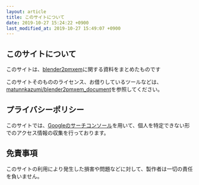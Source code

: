 ```yaml
---
layout: article
title: このサイトについて
date: 2019-10-27 15:24:22 +0900
last_modified_at: 2019-10-27 15:49:07 +0900
---
```


## このサイトについて
このサイトは、[blender2pmxem](https://github.com/matunnkazumi/blender2pmxem)に関する資料をまとめたものです

このサイトそのもののライセンス、お借りしているツールなどは、[matunnkazumi/blender2pmxem_document](https://github.com/matunnkazumi/blender2pmxem_document)を参照してください。

## プライバシーポリシー
このサイトでは、[Googleのサーチコンソール](https://search.google.com/search-console/about?hl=ja)を用いて、個人を特定できない形でのアクセス情報の収集を行っております。

## 免責事項
このサイトの利用により発生した損害や問題などに対して、製作者は一切の責任を負いません。
